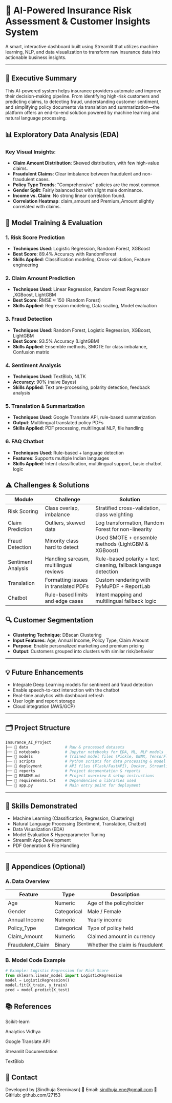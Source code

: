 
# 🧠 AI-Powered Insurance Risk Assessment & Customer Insights System

A smart, interactive dashboard built using Streamlit that utilizes machine learning, NLP, and data visualization to transform raw insurance data into actionable business insights.

---

## 📌 Executive Summary

This AI-powered system helps insurance providers automate and improve their decision-making pipeline. From identifying high-risk customers and predicting claims, to detecting fraud, understanding customer sentiment, and simplifying policy documents via translation and summarization—the platform offers an end-to-end solution powered by machine learning and natural language processing.



## 📊 Exploratory Data Analysis (EDA)

### Key Visual Insights:
- **Claim Amount Distribution**: Skewed distribution, with few high-value claims.
- **Fraudulent Claims**: Clear imbalance between fraudulent and non-fraudulent cases.
- **Policy Type Trends**: "Comprehensive" policies are the most common.
- **Gender Split**: Fairly balanced but with slight male dominance.
- **Income vs. Claim**: No strong linear correlation found.
- **Correlation Heatmap**: claim_amount and Premium_Amount slightly correlated with claims.



## 🧪 Model Training & Evaluation

### 1. Risk Score Prediction
- **Techniques Used**: Logistic Regression, Random Forest, XGBoost
- **Best Score**: 89.4% Accuracy with RandomForest
- **Skills Applied**: Classification modeling, Cross-validation, Feature engineering

### 2. Claim Amount Prediction
- **Techniques Used**: Linear Regression, Random Forest Regressor ,XGBoost, LightGBM
- **Best Score**: RMSE ≈ 150 (Random Forest)
- **Skills Applied**: Regression modeling, Data scaling, Model evaluation

### 3. Fraud Detection
- **Techniques Used**: Random Forest, Logistic Regression, XGBoost, LightGBM
- **Best Score**: 93.5% Accuracy (LightGBM)
- **Skills Applied**: Ensemble methods, SMOTE for class imbalance, Confusion matrix

### 4. Sentiment Analysis
- **Techniques Used**: TextBlob, NLTK
- **Accuracy**: 90% (naive Bayes)
- **Skills Applied**: Text pre-processing, polarity detection, feedback analysis

### 5. Translation & Summarization
- **Techniques Used**: Google Translate API, rule-based summarization
- **Output**: Multilingual translated policy PDFs
- **Skills Applied**: PDF processing, multilingual NLP, file handling

### 6. FAQ Chatbot
- **Techniques Used**: Rule-based + language detection
- **Features**: Supports multiple Indian languages
- **Skills Applied**: Intent classification, multilingual support, basic chatbot logic


## ⚠️ Challenges & Solutions

| Module             | Challenge                                              | Solution                                                             |
|-------------------|--------------------------------------------------------|----------------------------------------------------------------------|
| Risk Scoring       | Class overlap, imbalance                              | Stratified cross-validation, class weighting                        |
| Claim Prediction   | Outliers, skewed data                                 | Log transformation, Random Forest for non-linearity                 |
| Fraud Detection    | Minority class hard to detect                         | Used SMOTE + ensemble methods (LightGBM & XGBoost)                  |
| Sentiment Analysis | Handling sarcasm, multilingual reviews                | Rule-based polarity + text cleaning, fallback language detection    |
| Translation        | Formatting issues in translated PDFs                  | Custom rendering with PyMuPDF + ReportLab                           |
| Chatbot            | Rule-based limits and edge cases                      | Intent mapping and multilingual fallback logic                      |


## 🔍 Customer Segmentation

- **Clustering Technique**: DBscan Clustering
- **Input Features**: Age, Annual Income, Policy Type, Claim Amount
- **Purpose**: Enable personalized marketing and premium pricing
- **Output**: Customers grouped into clusters with similar risk/behavior

---

## 💡 Future Enhancements

- Integrate Deep Learning models for sentiment and fraud detection
- Enable speech-to-text interaction with the chatbot
- Real-time analytics with dashboard refresh
- User login and report storage
- Cloud integration (AWS/GCP)

---

## 🗂️ Project Structure

```bash
Insurance_AI_Project  
├── 📂 data                # Raw & processed datasets  
├── 📂 notebooks           # Jupyter notebooks for EDA, ML, NLP models  
├── 📂 models              # Trained model files (Pickle, ONNX, TensorFlow, PyTorch)  
├── 📂 scripts             # Python scripts for data processing & model training  
├── 📂 deployment          # API files (Flask/FastAPI), Docker, Streamlit UI  
├── 📂 reports             # Project documentation & reports  
├── 📜 README.md           # Project overview & setup instructions  
├── 📜 requirements.txt    # Dependencies & libraries used  
└── 📜 app.py              # Main entry point for deployment  
```
---

## 🔧 Skills Demonstrated

- Machine Learning (Classification, Regression, Clustering)
- Natural Language Processing (Sentiment, Translation, Chatbot)
- Data Visualization (EDA)
- Model Evaluation & Hyperparameter Tuning
- Streamlit App Development
- PDF Generation & File Handling

---

## 🧾 Appendices (Optional)

### A. Data Overview

| Feature           | Type     | Description                                  |
|-------------------|----------|----------------------------------------------|
| Age               | Numeric  | Age of the policyholder                      |
| Gender            | Categorical | Male / Female                            |
| Annual Income     | Numeric  | Yearly income                                |
| Policy_Type       | Categorical | Type of policy held                        |
| Claim_Amount      | Numeric  | Claimed amount in currency                   |
| Fraudulent_Claim  | Binary   | Whether the claim is fraudulent              |

### B. Model Code Example

````python
# Example: Logistic Regression for Risk Score
from sklearn.linear_model import LogisticRegression
model = LogisticRegression()
model.fit(X_train, y_train)
pred = model.predict(X_test)

````


## 📚 References
Scikit-learn

Analytics Vidhya

Google Translate API

Streamlit Documentation

TextBlob

## 🙋 Contact
Developed by [Sindhuja Seenivasn]
📧 Email: sindhuja.ene@gmail.com
🔗 GitHub: github.com/27153

